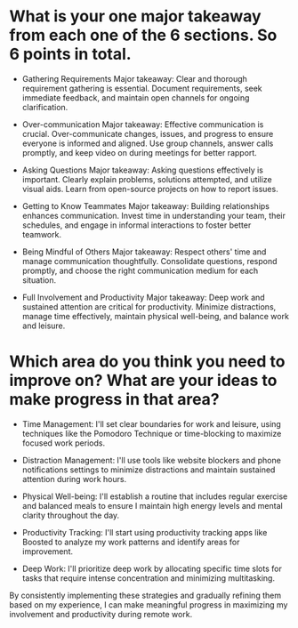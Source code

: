 # What is your one major takeaway from each one of the 6 sections. So 6 points in total.
- Gathering Requirements
Major takeaway: Clear and thorough requirement gathering is essential. Document requirements, seek immediate feedback, and maintain open channels for ongoing clarification.

- Over-communication
Major takeaway: Effective communication is crucial. Over-communicate changes, issues, and progress to ensure everyone is informed and aligned. Use group channels, answer calls promptly, and keep video on during meetings for better rapport.

- Asking Questions
Major takeaway: Asking questions effectively is important. Clearly explain problems, solutions attempted, and utilize visual aids. Learn from open-source projects on how to report issues.

- Getting to Know Teammates
Major takeaway: Building relationships enhances communication. Invest time in understanding your team, their schedules, and engage in informal interactions to foster better teamwork.

- Being Mindful of Others
Major takeaway: Respect others' time and manage communication thoughtfully. Consolidate questions, respond promptly, and choose the right communication medium for each situation.

- Full Involvement and Productivity
Major takeaway: Deep work and sustained attention are critical for productivity. Minimize distractions, manage time effectively, maintain physical well-being, and balance work and leisure.

# Which area do you think you need to improve on? What are your ideas to make progress in that area?

- Time Management: I'll set clear boundaries for work and leisure, using techniques like the Pomodoro Technique or time-blocking to maximize focused work periods.

- Distraction Management: I'll use tools like website blockers and phone notifications settings to minimize distractions and maintain sustained attention during work hours.

- Physical Well-being: I'll establish a routine that includes regular exercise and balanced meals to ensure I maintain high energy levels and mental clarity throughout the day.

- Productivity Tracking: I'll start using productivity tracking apps like Boosted to analyze my work patterns and identify areas for improvement.

- Deep Work: I'll prioritize deep work by allocating specific time slots for tasks that require intense concentration and minimizing multitasking.

By consistently implementing these strategies and gradually refining them based on my experience, I can make meaningful progress in maximizing my involvement and productivity during remote work.
